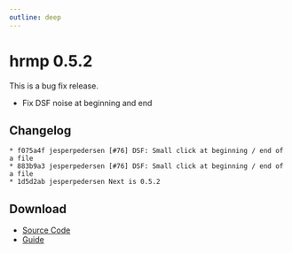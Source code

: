 ```yaml
---
outline: deep
---
```


# hrmp 0.5.2

This is a bug fix release.

* Fix DSF noise at beginning and end

## Changelog

```
* f075a4f jesperpedersen [#76] DSF: Small click at beginning / end of a file
* 883b9a3 jesperpedersen [#76] DSF: Small click at beginning / end of a file
* 1d5d2ab jesperpedersen Next is 0.5.2
```

## Download

- [Source Code](https://github.com/HighResMusicPlayer/hrmp/releases/download/0.5.2/hrmp-0.5.2.tar.gz)
- [Guide](https://github.com/HighResMusicPlayer/hrmp/releases/download/0.5.2/hrmp-en.pdf)
